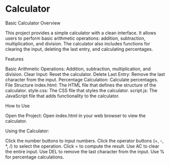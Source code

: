 # Calculator
Basic Calculator
Overview

This project provides a simple calculator with a clean interface. It allows users to perform basic arithmetic operations: addition, subtraction, multiplication, and division. The calculator also includes functions for clearing the input, deleting the last entry, and calculating percentages.

Features

Basic Arithmetic Operations: Addition, subtraction, multiplication, and division.
Clear Input: Reset the calculator.
Delete Last Entry: Remove the last character from the input.
Percentage Calculation: Calculate percentages.
File Structure
index.html: The HTML file that defines the structure of the calculator.
style.css: The CSS file that styles the calculator.
script.js: The JavaScript file that adds functionality to the calculator.

How to Use

Open the Project:
Open index.html in your web browser to view the calculator.

Using the Calculator:

Click the number buttons to input numbers.
Click the operator buttons (+, -, *, /) to select the operation.
Click = to compute the result.
Use AC to clear the entire input.
Use DEL to remove the last character from the input.
Use % for percentage calculations.
